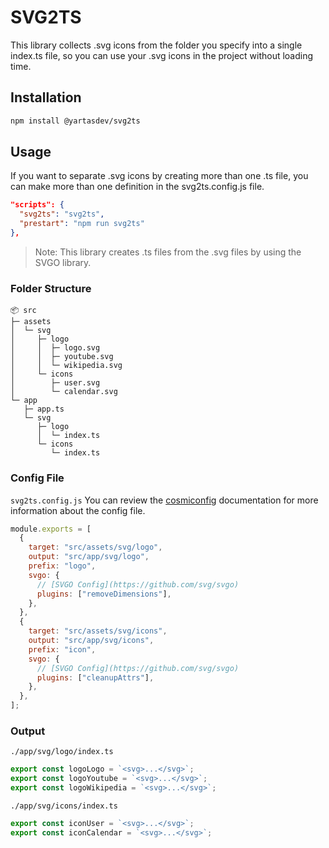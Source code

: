 # SVG2TS

This library collects .svg icons from the folder you specify into a single index.ts file, so you can use your .svg icons in the project without loading time.

## Installation

```sh
npm install @yartasdev/svg2ts
```

## Usage

If you want to separate .svg icons by creating more than one .ts file, you can make more than one definition in the svg2ts.config.js file.

```json
"scripts": {
  "svg2ts": "svg2ts",
  "prestart": "npm run svg2ts"
},
```

> Note: This library creates .ts files from the .svg files by using the SVGO library.

### Folder Structure

```
📦 src
├─ assets
│  └─ svg
│     ├─ logo
│     │  ├─ logo.svg
│     │  ├─ youtube.svg
│     │  └─ wikipedia.svg
│     └─ icons
│        ├─ user.svg
│        └─ calendar.svg
└─ app
   ├─ app.ts
   └─ svg
      ├─ logo
      │  └─ index.ts
      └─ icons
         └─ index.ts
```

### Config File 
`svg2ts.config.js` You can review the [cosmiconfig](https://github.com/cosmiconfig/cosmiconfig#readme) documentation for more information about the config file.

```javascript
module.exports = [
  {
    target: "src/assets/svg/logo",
    output: "src/app/svg/logo",
    prefix: "logo",
    svgo: {
      // [SVGO Config](https://github.com/svg/svgo)
      plugins: ["removeDimensions"],
    },
  },
  {
    target: "src/assets/svg/icons",
    output: "src/app/svg/icons",
    prefix: "icon",
    svgo: {
      // [SVGO Config](https://github.com/svg/svgo)
      plugins: ["cleanupAttrs"],
    },
  },
];
```
### Output

`./app/svg/logo/index.ts`

```javascript
export const logoLogo = `<svg>...</svg>`;
export const logoYoutube = `<svg>...</svg>`;
export const logoWikipedia = `<svg>...</svg>`;
```

`./app/svg/icons/index.ts`

```javascript
export const iconUser = `<svg>...</svg>`;
export const iconCalendar = `<svg>...</svg>`;
```